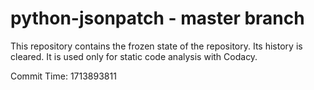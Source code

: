 # python-jsonpatch - master branch

This repository contains the frozen state of the repository.
Its history is cleared. It is used only for static code
analysis with Codacy.

Commit Time: 1713893811